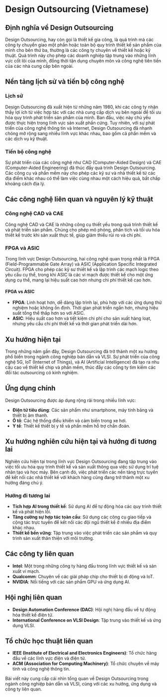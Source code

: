 # Design Outsourcing (Vietnamese)

## Định nghĩa về Design Outsourcing

Design Outsourcing, hay còn gọi là thiết kế gia công, là quá trình mà các công ty chuyển giao một phần hoặc toàn bộ quy trình thiết kế sản phẩm của mình cho bên thứ ba, thường là các công ty chuyên về thiết kế hoặc kỹ thuật. Quá trình này cho phép các doanh nghiệp tập trung vào những lĩnh vực cốt lõi của mình, đồng thời tận dụng chuyên môn và công nghệ tiên tiến của các nhà cung cấp bên ngoài.

## Nền tảng lịch sử và tiến bộ công nghệ

### Lịch sử

Design Outsourcing đã xuất hiện từ những năm 1980, khi các công ty nhận thấy lợi ích từ việc hợp tác với các nhà cung cấp dịch vụ bên ngoài để tối ưu hóa quy trình phát triển sản phẩm của mình. Ban đầu, việc này chủ yếu được thực hiện trong lĩnh vực sản xuất phần cứng. Tuy nhiên, với sự phát triển của công nghệ thông tin và Internet, Design Outsourcing đã nhanh chóng mở rộng sang nhiều lĩnh vực khác nhau, bao gồm cả phần mềm và các dịch vụ kỹ thuật.

### Tiến bộ công nghệ

Sự phát triển của các công nghệ như CAD (Computer-Aided Design) và CAE (Computer-Aided Engineering) đã thúc đẩy quá trình Design Outsourcing. Các công cụ và phần mềm này cho phép các kỹ sư và nhà thiết kế từ các địa điểm khác nhau có thể làm việc cùng nhau một cách hiệu quả, bất chấp khoảng cách địa lý.

## Các công nghệ liên quan và nguyên lý kỹ thuật

### Công nghệ CAD và CAE

Công nghệ CAD và CAE là những công cụ thiết yếu trong quá trình thiết kế và phát triển sản phẩm. Chúng cho phép mô phỏng, phân tích và tối ưu hóa thiết kế trước khi sản xuất thực tế, giúp giảm thiểu rủi ro và chi phí.

### FPGA và ASIC

Trong lĩnh vực Design Outsourcing, hai công nghệ quan trọng nhất là FPGA (Field-Programmable Gate Array) và ASIC (Application Specific Integrated Circuit). FPGA cho phép các kỹ sư thiết kế và lập trình các mạch logic theo yêu cầu cụ thể, trong khi ASIC là các vi mạch được thiết kế cho một ứng dụng cụ thể, mang lại hiệu suất cao hơn nhưng chi phí thiết kế cao hơn.

#### FPGA vs ASIC

- **FPGA**: Linh hoạt hơn, dễ dàng lập trình lại, phù hợp với các ứng dụng thử nghiệm hoặc không ổn định. Thời gian phát triển ngắn hơn, nhưng hiệu suất tổng thể thấp hơn so với ASIC.
- **ASIC**: Hiệu suất cao hơn và tiết kiệm chi phí cho sản xuất hàng loạt, nhưng yêu cầu chi phí thiết kế và thời gian phát triển dài hơn.

## Xu hướng hiện tại

Trong những năm gần đây, Design Outsourcing đã trở thành một xu hướng phổ biến trong ngành công nghiệp bán dẫn và VLSI. Sự phát triển của công nghệ 5G, IoT (Internet of Things), và AI (Artificial Intelligence) đã tạo ra nhu cầu cao về thiết kế chip và phần mềm, thúc đẩy các công ty tìm kiếm các đối tác outsourcing có kinh nghiệm.

## Ứng dụng chính

Design Outsourcing được áp dụng rộng rãi trong nhiều lĩnh vực:

- **Điện tử tiêu dùng**: Các sản phẩm như smartphone, máy tính bảng và thiết bị âm thanh.
- **Ô tô**: Các hệ thống điều khiển và cảm biến trong xe hơi.
- **Y tế**: Thiết kế thiết bị y tế và phần mềm hỗ trợ chẩn đoán.

## Xu hướng nghiên cứu hiện tại và hướng đi tương lai

Nghiên cứu hiện tại trong lĩnh vực Design Outsourcing đang tập trung vào việc tối ưu hóa quy trình thiết kế và sản xuất thông qua việc sử dụng trí tuệ nhân tạo và học máy. Bên cạnh đó, việc phát triển các nền tảng trực tuyến để kết nối các nhà thiết kế với khách hàng cũng đang trở thành một xu hướng đáng chú ý.

### Hướng đi tương lai

- **Tích hợp AI trong thiết kế**: Sử dụng AI để tự động hóa các quy trình thiết kế và phát hiện lỗi.
- **Tăng cường sự hợp tác toàn cầu**: Sử dụng các công cụ giao tiếp và cộng tác trực tuyến để kết nối các đội ngũ thiết kế ở nhiều địa điểm khác nhau.
- **Thiết kế bền vững**: Tập trung vào việc phát triển các sản phẩm và quy trình sản xuất thân thiện với môi trường.

## Các công ty liên quan

- **Intel**: Một trong những công ty hàng đầu trong lĩnh vực thiết kế và sản xuất vi mạch.
- **Qualcomm**: Chuyên về các giải pháp chip cho thiết bị di động và IoT.
- **NVIDIA**: Nổi tiếng với các sản phẩm GPU và ứng dụng AI.

## Hội nghị liên quan

- **Design Automation Conference (DAC)**: Hội nghị hàng đầu về tự động hóa thiết kế điện tử.
- **International Conference on VLSI Design**: Tập trung vào thiết kế và ứng dụng VLSI.

## Tổ chức học thuật liên quan

- **IEEE (Institute of Electrical and Electronics Engineers)**: Tổ chức hàng đầu về các lĩnh vực điện và điện tử.
- **ACM (Association for Computing Machinery)**: Tổ chức chuyên về máy tính và công nghệ thông tin. 

Bài viết này cung cấp cái nhìn tổng quan về Design Outsourcing trong ngành công nghiệp bán dẫn và VLSI, cùng với các xu hướng, ứng dụng và công ty liên quan.